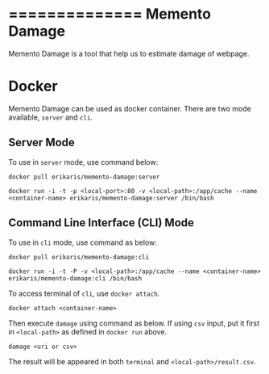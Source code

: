 ==============
Memento Damage
==============

Memento Damage is a tool that help us to estimate damage of webpage.

Docker
======

Memento Damage can be used as docker container. There are two mode available, ``server`` and ``cli``. 

Server Mode
-----------

To use in ``server`` mode, use command below:

```
docker pull erikaris/memento-damage:server
```
    
```
docker run -i -t -p <local-port>:80 -v <local-path>:/app/cache --name <container-name> erikaris/memento-damage:server /bin/bash
```

Command Line Interface (CLI) Mode
---------------------------------

To use in ``cli`` mode, use command as below:

```
docker pull erikaris/memento-damage:cli
```
    
```
docker run -i -t -P -v <local-path>:/app/cache --name <container-name> erikaris/memento-damage:cli /bin/bash
```

To access terminal of ``cli``, use ``docker attach``.

```
docker attach <container-name>
```
    
Then execute ``damage`` using command as below. If using ``csv`` input, put it first in ``<local-path>`` as defined in ``docker run`` above.

```
damage <uri or csv>
```
    
The result will be appeared in both ``terminal`` and ``<local-path>/result.csv``.

